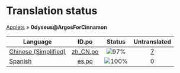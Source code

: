 # Translation status
[Applets](../../README.md) &#187; **0dyseus@ArgosForCinnamon**

Language | ID.po | Status | Untranslated
---------|:--:|:------:|:-----------:
[Chinese (Simplified)](../../language-status/zh_CN.md) | [zh_CN.po](po/zh_CN.po) | ![97%](http://progressed.io/bar/97) | [7](untranslated-po/zh_CN.md)
[Spanish](../../language-status/es.md) | [es.po](po/es.po) | ![100%](http://progressed.io/bar/100) | 0
